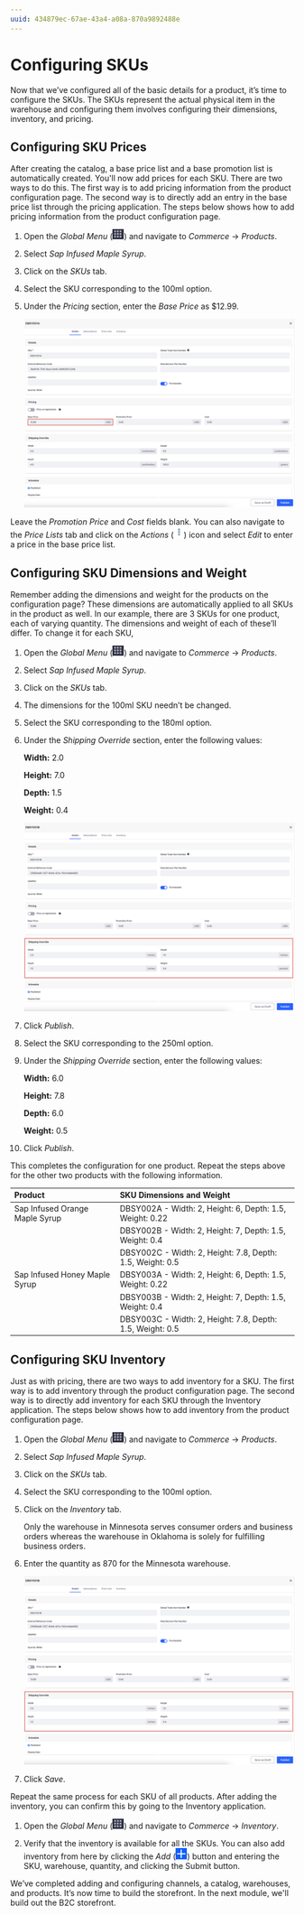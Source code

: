 ```yaml
---
uuid: 434879ec-67ae-43a4-a08a-870a9892488e
---
```

# Configuring SKUs

Now that we’ve configured all of the basic details for a product, it’s time to configure the SKUs. The SKUs represent the actual physical item in the warehouse and configuring them involves configuring their dimensions, inventory, and pricing. 

## Configuring SKU Prices

After creating the catalog, a base price list and a base promotion list is automatically created. You'll now add prices for each SKU. There are two ways to do this. The first way is to add pricing information from the product configuration page. The second way is to directly add an entry in the base price list through the pricing application. The steps below shows how to add pricing information from the product configuration page. 

1. Open the *Global Menu* (![Global Menu](../../images/icon-applications-menu.png)) and navigate to *Commerce* &rarr; *Products*.

1. Select *Sap Infused Maple Syrup*.

1. Click on the *SKUs* tab.

1. Select the SKU corresponding to the 100ml option.

1. Under the *Pricing* section, enter the *Base Price* as $12.99.

   ![Enter a base price for the SKU.](./configuring-skus/images/01.png)

Leave the *Promotion Price* and *Cost* fields blank. You can also navigate to the *Price Lists* tab and click on the *Actions* (![Actions icon](../../images/icon-actions.png)) icon and select *Edit* to enter a price in the base price list. 

## Configuring SKU Dimensions and Weight

Remember adding the dimensions and weight for the products on the configuration page? These dimensions are automatically applied to all SKUs in the product as well. In our example, there are 3 SKUs for one product, each of varying quantity. The dimensions and weight of each of these’ll differ. To change it for each SKU, 

1. Open the *Global Menu* (![Global Menu](../../images/icon-applications-menu.png)) and navigate to *Commerce* &rarr; *Products*.

1. Select *Sap Infused Maple Syrup*.

1. Click on the *SKUs* tab.

1. The dimensions for the 100ml SKU needn’t be changed.

1. Select the SKU corresponding to the 180ml option.

1. Under the *Shipping Override* section, enter the following values:

   **Width:** 2.0

   **Height:** 7.0

   **Depth:** 1.5

   **Weight:** 0.4

   ![Add the dimensions and weight for the SKU.](./configuring-skus/images/02.png)

1. Click *Publish*.

1. Select the SKU corresponding to the 250ml option.

1. Under the *Shipping Override* section, enter the following values:

   **Width:** 6.0

   **Height:** 7.8

   **Depth:** 6.0

   **Weight:** 0.5

1. Click *Publish*.

This completes the configuration for one product. Repeat the steps above for the other two products with the following information. 

   | Product                        | SKU Dimensions and Weight                                 |
   | :----------------------------- | :-------------------------------------------------------- |
   | Sap Infused Orange Maple Syrup | DBSY002A - Width: 2, Height: 6, Depth: 1.5, Weight: 0.22  |
   |                                | DBSY002B - Width: 2, Height: 7, Depth: 1.5, Weight: 0.4   |
   |                                | DBSY002C - Width: 2, Height: 7.8, Depth: 1.5, Weight: 0.5 |
   | Sap Infused Honey Maple Syrup  | DBSY003A - Width: 2, Height: 6, Depth: 1.5, Weight: 0.22  |
   |                                | DBSY003B - Width: 2, Height: 7, Depth: 1.5, Weight: 0.4   |
   |                                | DBSY003C - Width: 2, Height: 7.8, Depth: 1.5, Weight: 0.5 |

## Configuring SKU Inventory

Just as with pricing, there are two ways to add inventory for a SKU. The first way is to add inventory through the product configuration page. The second way is to directly add inventory for each SKU through the Inventory application. The steps below shows how to add inventory from the product configuration page. 

1. Open the *Global Menu* (![Global Menu](../../images/icon-applications-menu.png)) and navigate to *Commerce* &rarr; *Products*.

1. Select *Sap Infused Maple Syrup*.

1. Click on the *SKUs* tab.

1. Select the SKU corresponding to the 100ml option.

1. Click on the *Inventory* tab.

   Only the warehouse in Minnesota serves consumer orders and business orders whereas the warehouse in Oklahoma is solely for fulfilling business orders. 

1. Enter the quantity as 870 for the Minnesota warehouse. 

   ![Add inventory for the SKU.](./configuring-skus/images/02.png)

1. Click *Save*. 

Repeat the same process for each SKU of all products. After adding the inventory, you can confirm this by going to the Inventory application. 

1. Open the *Global Menu* (![Global Menu](../../images/icon-applications-menu.png)) and navigate to *Commerce* &rarr; *Inventory*. 

1. Verify that the inventory is available for all the SKUs. You can also add inventory from here by clicking the *Add* (![Add](../../images/icon-add.png)) button and entering the SKU, warehouse, quantity, and clicking the Submit button.

We’ve completed adding and configuring channels, a catalog, warehouses, and products. It’s now time to build the storefront. In the next module, we'll build out the B2C storefront. 
